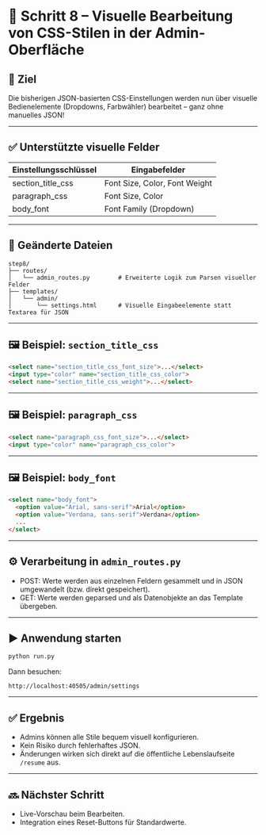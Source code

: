 # 🎨 Schritt 8 – Visuelle Bearbeitung von CSS-Stilen in der Admin-Oberfläche

## 🎯 Ziel
Die bisherigen JSON-basierten CSS-Einstellungen werden nun über visuelle Bedienelemente (Dropdowns, Farbwähler) bearbeitet – ganz ohne manuelles JSON!

---

## ✅ Unterstützte visuelle Felder

| Einstellungsschlüssel     | Eingabefelder                         |
|---------------------------|----------------------------------------|
| section_title_css         | Font Size, Color, Font Weight         |
| paragraph_css             | Font Size, Color                      |
| body_font                 | Font Family (Dropdown)                |

---

## 📁 Geänderte Dateien

```
step8/
├── routes/
│   └── admin_routes.py        # Erweiterte Logik zum Parsen visueller Felder
├── templates/
│   └── admin/
│       └── settings.html      # Visuelle Eingabeelemente statt Textarea für JSON
```

---

## 🖼️ Beispiel: `section_title_css`

```html
<select name="section_title_css_font_size">...</select>
<input type="color" name="section_title_css_color">
<select name="section_title_css_weight">...</select>
```

---

## 🖼️ Beispiel: `paragraph_css`

```html
<select name="paragraph_css_font_size">...</select>
<input type="color" name="paragraph_css_color">
```

---

## 🖼️ Beispiel: `body_font`

```html
<select name="body_font">
  <option value="Arial, sans-serif">Arial</option>
  <option value="Verdana, sans-serif">Verdana</option>
  ...
</select>
```

---

## ⚙️ Verarbeitung in `admin_routes.py`

- POST: Werte werden aus einzelnen Feldern gesammelt und in JSON umgewandelt (bzw. direkt gespeichert).
- GET: Werte werden geparsed und als Datenobjekte an das Template übergeben.

---

## ▶️ Anwendung starten

```bash
python run.py
```

Dann besuchen:
```
http://localhost:40505/admin/settings
```

---

## ✅ Ergebnis

- Admins können alle Stile bequem visuell konfigurieren.
- Kein Risiko durch fehlerhaftes JSON.
- Änderungen wirken sich direkt auf die öffentliche Lebenslaufseite `/resume` aus.

---

## 🔜 Nächster Schritt

- Live-Vorschau beim Bearbeiten.
- Integration eines Reset-Buttons für Standardwerte.